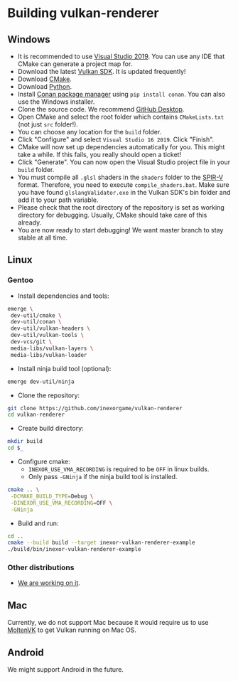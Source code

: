 # Building vulkan-renderer

## Windows
* It is recommended to use [Visual Studio 2019](https://visualstudio.microsoft.com/). You can use any IDE that CMake can generate a project map for.
* Download the latest [Vulkan SDK](https://www.lunarg.com/vulkan-sdk/). It is updated frequently!
* Download [CMake](https://cmake.org/).
* Download [Python](https://www.python.org/).
* Install [Conan package manager](https://conan.io/) using `pip install conan`. You can also use the Windows installer.
* Clone the source code. We recommend [GitHub Desktop](https://desktop.github.com/).
* Open CMake and select the root folder which contains `CMakeLists.txt` (not just `src` folder!).
* You can choose any location for the `build` folder.
* Click "Configure" and select `Visual Studio 16 2019`. Click "Finish".
* CMake will now set up dependencies automatically for you. This might take a while. If this fails, you really should open a ticket!
* Click "Generate". You can now open the Visual Studio project file in your `build` folder.
* You must compile all `.glsl` shaders in the `shaders` folder to the [SPIR-V](https://en.wikipedia.org/wiki/Standard_Portable_Intermediate_Representation) format. Therefore, you need to execute `compile_shaders.bat`. Make sure you have found  `glslangValidator.exe` in the Vulkan SDK's bin folder and add it to your path variable.
* Please check that the root directory of the repository is set as working directory for debugging. Usually, CMake should take care of this already.
* You are now ready to start debugging! We want master branch to stay stable at all time.

## Linux

### Gentoo
* Install dependencies and tools:
```bash
emerge \
 dev-util/cmake \
 dev-util/conan \
 dev-util/vulkan-headers \
 dev-util/vulkan-tools \
 dev-vcs/git \
 media-libs/vulkan-layers \
 media-libs/vulkan-loader
```
* Install ninja build tool (optional):
```bash
emerge dev-util/ninja
```
* Clone the repository:
```bash
git clone https://github.com/inexorgame/vulkan-renderer
cd vulkan-renderer
```
* Create build directory:
```bash
mkdir build
cd $_
```
* Configure cmake:
    * `INEXOR_USE_VMA_RECORDING` is required to be `OFF` in linux builds.
    * Only pass `-GNinja` if the ninja build tool is installed.
```bash
cmake .. \
 -DCMAKE_BUILD_TYPE=Debug \
 -DINEXOR_USE_VMA_RECORDING=OFF \
 -GNinja
```
* Build and run:
```bash
cd ..
cmake --build build --target inexor-vulkan-renderer-example
./build/bin/inexor-vulkan-renderer-example
```

### Other distributions
* [We are working on it](https://github.com/inexorgame/vulkan-renderer/issues/19).

## Mac
Currently, we do not support Mac because it would require us to use [MoltenVK](https://github.com/KhronosGroup/MoltenVK) to get Vulkan running on Mac OS.

## Android
We might support Android in the future.

